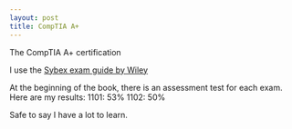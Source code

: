 ```yaml
---
layout: post
title: CompTIA A+ 
---
```

The CompTIA A+ certification

I use the [Sybex exam guide by Wiley](https://www.wiley.com/en-ca/CompTIA+A%2B+Complete+Deluxe+Study+Guide+with+Online+Labs%3A+Core+1+Exam+220-1101+and+Core+2+Exam+220-1102%2C+5th+Edition-p-9781119863212)


At the beginning of the book, there is an assessment test for each exam. Here are my results:
1101: 53%
1102: 50%

Safe to say I have a lot to learn. 